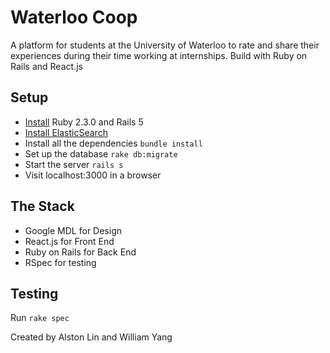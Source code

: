 # Waterloo Coop
A platform for students at the University of Waterloo to rate and share their experiences during their time working at internships. Build with Ruby on Rails and React.js

## Setup
- [Install](http://railsapps.github.io/installrubyonrails-ubuntu.html) Ruby 2.3.0 and Rails 5
- [Install ElasticSearch](https://www.elastic.co/guide/en/elasticsearch/reference/current/setup.html)
- Install all the dependencies `bundle install`
- Set up the database `rake db:migrate`
- Start the server `rails s`
- Visit localhost:3000 in a browser

## The Stack
- Google MDL for Design
- React.js for Front End
- Ruby on Rails for Back End
- RSpec for testing

## Testing
Run `rake spec`

Created by Alston Lin and William Yang
